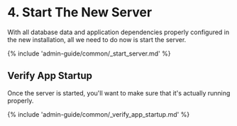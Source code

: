 # 4. Start The New Server

With all database data and application dependencies properly configured in the new installation, all we need to do
now is start the server.

{% include 'admin-guide/common/_start_server.md' %}


## Verify App Startup

Once the server is started, you'll want to make sure that it's actually running properly.

{% include 'admin-guide/common/_verify_app_startup.md' %}
